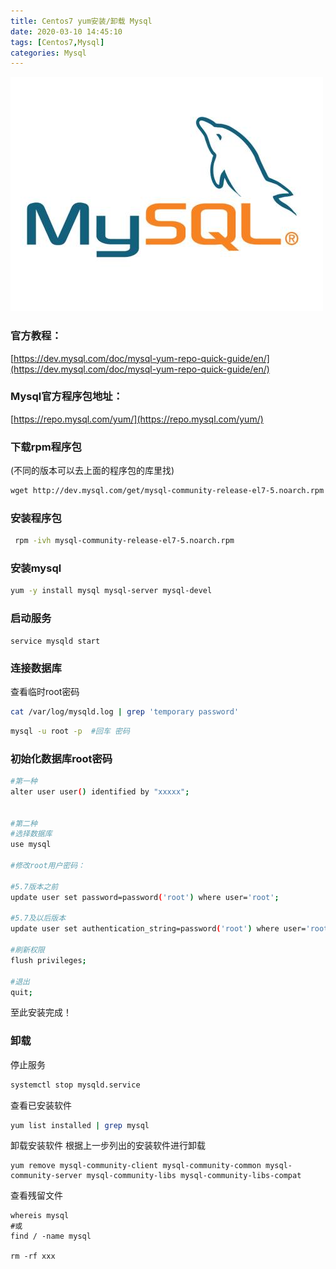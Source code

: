 ```yaml
---
title: Centos7 yum安装/卸载 Mysql
date: 2020-03-10 14:45:10
tags: [Centos7,Mysql]
categories: Mysql
---
```


![](centos7installmysql/u=3853313707,2686910450&fm=26&gp=0.jpg)

<!--more-->

### 官方教程：

[https://dev.mysql.com/doc/mysql-yum-repo-quick-guide/en/](https://dev.mysql.com/doc/mysql-yum-repo-quick-guide/en/)

### Mysql官方程序包地址：

[https://repo.mysql.com/yum/](https://repo.mysql.com/yum/)

### 下载rpm程序包

(不同的版本可以去上面的程序包的库里找)

```bash
wget http://dev.mysql.com/get/mysql-community-release-el7-5.noarch.rpm
```

### 安装程序包

```bash
 rpm -ivh mysql-community-release-el7-5.noarch.rpm
```

### 安装mysql

```bash
yum -y install mysql mysql-server mysql-devel
```

### 启动服务

```
service mysqld start
```

### 连接数据库

查看临时root密码

```bash
cat /var/log/mysqld.log | grep 'temporary password'
```

```bash
mysql -u root -p  #回车 密码  
```

### 初始化数据库root密码

```bash
#第一种
alter user user() identified by "xxxxx";


#第二种
#选择数据库
use mysql 

#修改root用户密码：

#5.7版本之前
update user set password=password('root') where user='root';

#5.7及以后版本
update user set authentication_string=password('root') where user='root';

#刷新权限
flush privileges;

#退出
quit;
```

至此安装完成！

### 卸载

停止服务

```bash
systemctl stop mysqld.service
```

查看已安装软件

```bash
yum list installed | grep mysql
```

卸载安装软件 根据上一步列出的安装软件进行卸载

```
yum remove mysql-community-client mysql-community-common mysql-community-server mysql-community-libs mysql-community-libs-compat
```

查看残留文件

```
whereis mysql
#或
find / -name mysql

rm -rf xxx
```

